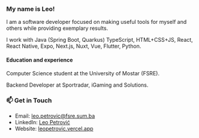 ### My name is Leo!

I am a software developer focused on making useful tools for myself and others while providing exemplary results.

I work with Java (Spring Boot, Quarkus) TypeScript, HTML+CSS+JS, React, React Native, Expo, Next.js, Nuxt, Vue, Flutter, Python.

#### Education and experience

Computer Science student at the University of Mostar (FSRE).

Backend Developer at Sportradar, iGaming and Solutions.

### 📫 Get in Touch  
- Email: [leo.petrovic@fsre.sum.ba](mailto:leo.petrovic@fsre.sum.ba)  
- LinkedIn: [Leo Petrović](https://www.linkedin.com/in/leo-petrovi%C4%87-7047b1162/)  
- Website: [leopetrovic.vercel.app](https://leopetrovic.vercel.app/)  
